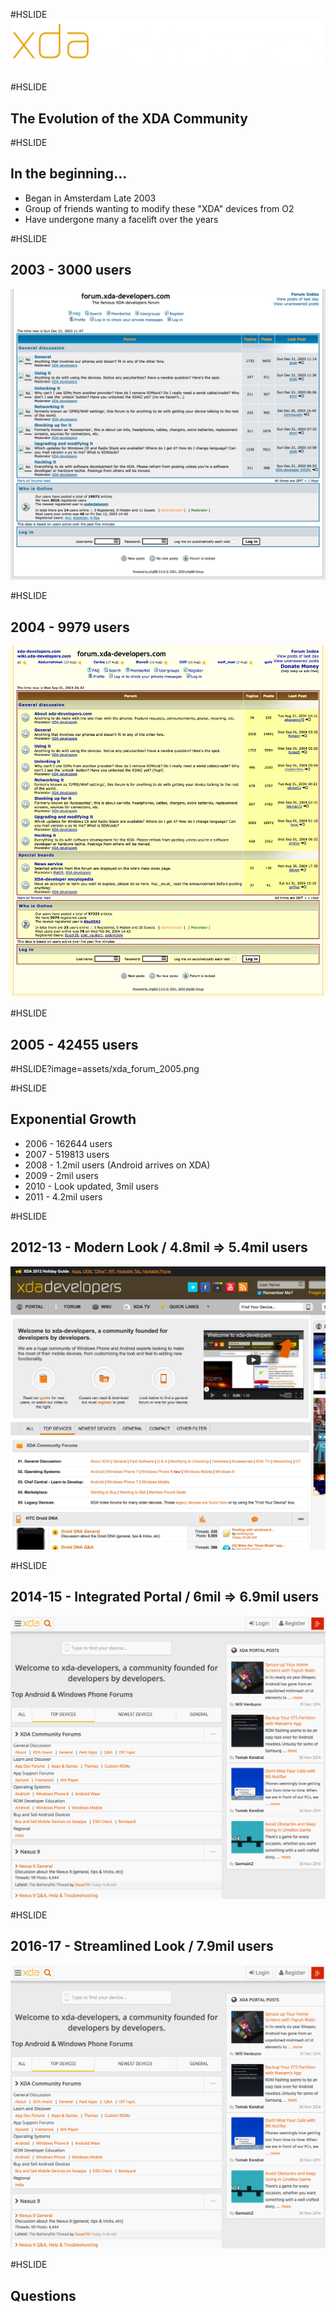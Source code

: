 #HSLIDE
![Image-Absolute](assets/xda-inverse-transparent-logo.png)

#HSLIDE

## The Evolution of the XDA Community

#HSLIDE
## In the beginning...

- Began in Amsterdam Late 2003
- Group of friends wanting to modify these "XDA" devices from O2
- Have undergone many a facelift over the years

#HSLIDE
## 2003 - 3000 users
![Image-Absolute](assets/xda_forum_2003.png)

#HSLIDE
## 2004 - 9979 users
![Image-Absolute](assets/xda_forum_2004.png)

#HSLIDE
## 2005 - 42455 users

#HSLIDE?image=assets/xda_forum_2005.png

#HSLIDE
## Exponential Growth
- 2006 - 162644 users
- 2007 - 519813 users
- 2008 - 1.2mil users (Android arrives on XDA)
- 2009 - 2mil users
- 2010 - Look updated, 3mil users
- 2011 - 4.2mil users

#HSLIDE
## 2012-13 - Modern Look / 4.8mil => 5.4mil users
![Image-Absolute](assets/xda_forum_2012.png)

#HSLIDE
## 2014-15 - Integrated Portal / 6mil => 6.9mil users
![Image-Absolute](assets/xda_forum_2014.png)

#HSLIDE
## 2016-17 - Streamlined Look / 7.9mil users
![Image-Absolute](assets/xda_forum_2014.png)



#HSLIDE
## Questions
